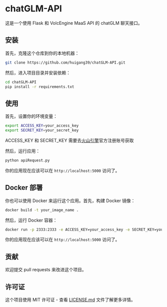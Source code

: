 # chatGLM-API

这是一个使用 Flask 和 VolcEngine MaaS API 的 chatGLM 聊天接口。

## 安装

首先，克隆这个仓库到你的本地机器：

```bash
git clone https://github.com/huigang39/chatGLM-API.git
```

然后，进入项目目录并安装依赖：

```bash
cd chatGLM-API
pip install -r requirements.txt
```

## 使用

首先，设置你的环境变量：

```bash
export ACCESS_KEY=your_access_key
export SECRET_KEY=your_secret_key
```

ACCESS_KEY 和 SECRET_KEY 需要去[火山引擎](https://www.volcengine.com/)官方注册账号获取

然后，运行应用：

```bash
python apiRequest.py
```

你的应用现在应该可以在 `http://localhost:5000` 访问了。

## Docker 部署

你也可以使用 Docker 来运行这个应用。首先，构建 Docker 镜像：

```bash
docker build -t your_image_name .
```

然后，运行 Docker 容器：

```bash
docker run -p 2333:2333 -e ACCESS_KEY=your_access_key -e SECRET_KEY=your_secret_key your_image_name
```

你的应用现在应该可以在 `http://localhost:5000` 访问了。

## 贡献

欢迎提交 pull requests 来改进这个项目。

## 许可证

这个项目使用 MIT 许可证 - 查看 [LICENSE.md](LICENSE.md) 文件了解更多详情。
